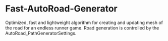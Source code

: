 # Fast-AutoRoad-Generator
Optimized, fast and lightweight algorithm for creating and updating mesh of the road for an endless runner game. Road generation is controlled by the AutoRoad_PathGeneratorSettings. 

